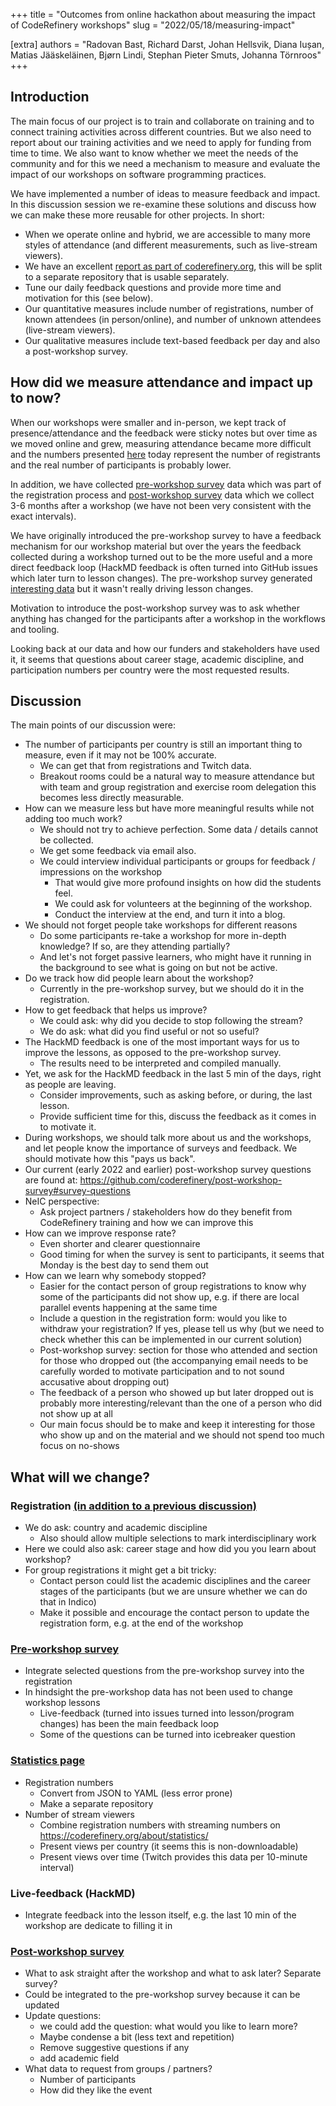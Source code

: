 +++
title = "Outcomes from online hackathon about measuring the impact of CodeRefinery workshops"
slug = "2022/05/18/measuring-impact"

[extra]
authors = "Radovan Bast, Richard Darst, Johan Hellsvik, Diana Iușan, Matias Jääskeläinen, Bjørn Lindi, Stephan Pieter Smuts, Johanna Törnroos"
+++


## Introduction

The main focus of our project is to train and collaborate on training and to
connect training activities across different countries. But we also need to
report about our training activities and we need to apply for funding from
time to time. We also want to know whether we meet the needs of the community
and for this we need a mechanism to measure and evaluate the impact of our
workshops on software programming practices.

We have implemented a number of ideas to measure feedback and impact. In this
discussion session we re-examine these solutions and discuss how we can make
these more reusable for other projects.  In short:

- When we operate online and hybrid, we are accessible to many more styles of
  attendance (and different measurements, such as live-stream viewers).
- We have an excellent [report as part of
  coderefinery.org](https://coderefinery.org/about/statistics/), this will be
  split to a separate repository that is usable separately.
- Tune our daily feedback questions and provide more time and motivation for
  this (see below).
- Our quantitative measures include number of registrations, number of known
  attendees (in person/online), and number of unknown attendees (live-stream
  viewers).
- Our qualitative measures include text-based feedback per day and also a
  post-workshop survey.


## How did we measure attendance and impact up to now?

When our workshops were smaller and in-person, we kept track of
presence/attendance and the feedback were sticky notes but over time as we
moved online and grew, measuring attendance became more difficult and the
numbers presented [here](https://coderefinery.org/about/statistics/) today
represent the number of registrants and the real number of participants is
probably lower.

In addition, we have collected [pre-workshop
survey](https://github.com/coderefinery/pre-workshop-survey) data which was
part of the registration process and [post-workshop
survey](https://github.com/coderefinery/post-workshop-survey) data which we
collect 3-6 months after a workshop (we have not been very consistent with the
exact intervals).

We have originally introduced the pre-workshop survey to have a feedback
mechanism for our workshop material but over the years the feedback collected
during a workshop turned out to be the more useful and a more direct feedback
loop (HackMD feedback is often turned into GitHub issues which later turn to lesson
changes). The pre-workshop survey generated [interesting
data](https://github.com/coderefinery/pre-workshop-survey) but it wasn't
really driving lesson changes.

Motivation to introduce the post-workshop survey was to ask whether anything
has changed for the participants after a workshop in the workflows and
tooling.

Looking back at our data and how our funders and stakeholders have used it, it
seems that questions about career stage, academic discipline, and
participation numbers per country were the most requested results.


## Discussion

The main points of our discussion were:

- The number of participants per country is still an important thing to
  measure, even if it may not be 100% accurate.
  - We can get that from registrations and Twitch data.
  - Breakout rooms could be a natural way to measure attendance but with team
    and group registration and exercise room delegation this becomes less
    directly measurable.
- How can we measure less but have more meaningful results while not adding too much
  work?
  - We should not try to achieve perfection. Some data / details cannot be
    collected.
  - We get some feedback via email also.
  - We could interview individual participants or groups for feedback /
    impressions on the workshop
    - That would give more profound insights on how did the students feel.
    - We could ask for volunteers at the beginning of the workshop.
    - Conduct the interview at the end, and turn it into a blog.
- We should not forget people take workshops for different reasons
  - Do some participants re-take a workshop for more in-depth knowledge?  If so, are they attending partially?
  - And let's not forget passive learners, who might have it running in the background to see what is going on but not be active.
- Do we track how did people learn about the workshop?
  - Currently in the pre-workshop survey, but we should do it in the
    registration.
- How to get feedback that helps us improve?
  - We could ask: why did you decide to stop following the stream?
  - We do ask: what did you find useful or not so useful?
- The HackMD feedback is one of the most important ways for us to improve the
  lessons, as opposed to the pre-workshop survey.
  - The results need to be interpreted and compiled manually.
- Yet, we ask for the HackMD feedback in the last 5 min of the days, right as
  people are leaving.
  - Consider improvements, such as asking before, or during, the last lesson.
  - Provide sufficient time for this, discuss the feedback as it comes in to
    motivate it.
- During workshops, we should talk more about us and the workshops, and let
  people know the importance of surveys and feedback.  We should motivate how
  this "pays us back".
- Our current (early 2022 and earlier) post-workshop survey questions are
  found at:
  https://github.com/coderefinery/post-workshop-survey#survey-questions
- NeIC perspective:
  - Ask project partners / stakeholders how do they benefit from CodeRefinery
    training and how we can improve this
- How can we improve response rate?
  - Even shorter and clearer questionnaire
  - Good timing for when the survey is sent to participants, it seems that
    Monday is the best day to send them out
- How can we learn why somebody stopped?
  - Easier for the contact person of group registrations to know why some of
    the participants did not show up, e.g. if there are local parallel events
    happening at the same time
  - Include a question in the registration form: would you like to withdraw
    your registration? If yes, please tell us why (but we need to check
    whether this can be implemented in our current solution)
  - Post-workshop survey: section for those who attended and section for those
    who dropped out (the accompanying email needs to be carefully worded to
    motivate participation and to not sound accusative about dropping out)
  - The feedback of a person who showed up but later  dropped out is probably
    more interesting/relevant than the one of a person who did not show up at
    all
  - Our main focus should be to make and keep it interesting for those who
    show up and on the material and we should not spend too much focus on
    no-shows


## What will we change?

### Registration [(in addition to a previous discussion)](https://coderefinery.org/blog/2022/05/04/improving-workshop-registration/)

- We do ask: country and academic discipline
  - Also should allow multiple selections to mark interdisciplinary work
- Here we could also ask: career stage and how did you you learn about
  workshop?
- For group registrations it might get a bit tricky:
  - Contact person could list the academic disciplines and the career stages
    of the participants (but we are unsure whether we can do that in Indico)
  - Make it possible and encourage the contact person to update the
    registration form, e.g. at the end of the workshop


### [Pre-workshop survey](https://github.com/coderefinery/pre-workshop-survey)

- Integrate selected questions from the pre-workshop survey into the registration
- In hindsight the pre-workshop data has not been used to change workshop lessons
  - Live-feedback (turned into issues turned into lesson/program changes) has
    been the main feedback loop
  - Some of the questions can be turned into icebreaker question


### [Statistics page](https://coderefinery.org/about/statistics/)

- Registration numbers
  - Convert from JSON to YAML (less error prone)
  - Make a separate repository
- Number of stream viewers
  - Combine registration numbers with streaming numbers on https://coderefinery.org/about/statistics/
  - Present views per country (it seems this is non-downloadable)
  - Present views over time (Twitch provides this data per 10-minute interval)


### Live-feedback (HackMD)

- Integrate feedback into the lesson itself, e.g. the last 10 min of the
  workshop are dedicate to filling it in


### [Post-workshop survey](https://github.com/coderefinery/post-workshop-survey)

- What to ask straight after the workshop and what to ask later? Separate
  survey?
- Could be integrated to the pre-workshop survey because it can be updated
- Update questions:
  - we could add the question: what  would you like to learn more?
  - Maybe condense a bit (less text and repetition)
  - Remove suggestive questions if any
  - add academic field
- What data to request from groups / partners?
  - Number of participants
  - How did they like the event
